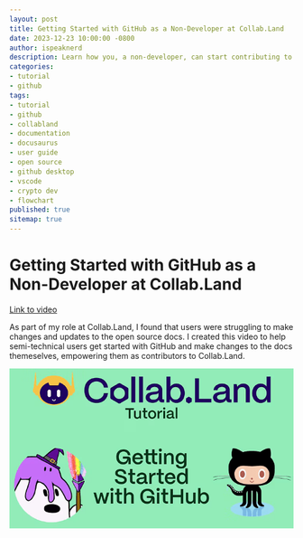```yaml
---
layout: post
title: Getting Started with GitHub as a Non-Developer at Collab.Land
date: 2023-12-23 10:00:00 -0800
author: ispeaknerd
description: Learn how you, a non-developer, can start contributing to the open-source Collab.Land docs repositories on GitHub using GitHub Desktop and VS Code.
categories:
- tutorial
- github
tags:
- tutorial
- github
- collabland
- documentation
- docusaurus
- user guide
- open source
- github desktop
- vscode
- crypto dev
- flowchart
published: true
sitemap: true
---
```


# Getting Started with GitHub as a Non-Developer at Collab.Land

[Link to video](https://www.youtube.com/watch?v=T3dS4LqnZlk)

As part of my role at Collab.Land, I found that users were struggling to make changes and updates to the open source docs. I created this video to help semi-technical users get started with GitHub and make changes to the docs themeselves, empowering them as contributors to Collab.Land.

[![Getting Started with GitHub at Collab.Land video thumbnail](assets/img/getting-started-with-github-at-collabland.png)](https://www.youtube.com/watch?v=T3dS4LqnZlk)

